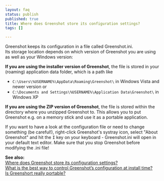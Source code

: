 ```yaml
---
layout: faq
status: publish
published: true
title: Where does Greenshot store its configuration settings?
tags: []

---
```

<p>Greenshot keeps its configuration in a file called Greenshot.ini.<br />
Its storage location depends on which version of Greenshot you are using as well as your Windows version:</p>
<p><strong>If you are using the installer version of Greenshot</strong>, the file is stored in your (roaming) application data folder, which is a path like</p>
<ul>
<li><code>C:\Users\%USERNAME%\AppData\Roaming\Greenshot\</code> in Windows Vista and newer version or </li>
<li><code>C:\Documents and Settings\%USERNAME%\Application Data\Greenshot\</code> in Windows XP</li>
</ul>
<p><strong>If you are using the ZIP version of Greenshot</strong>, the file is stored within the directory where you unzipped Greenshot to. This allows you to put Greenshot e.g. on a memory stick and use it as a portable application.</p>
<p>If you want to have a look at the configuration file or need to change something (be careful!), right-click Greenshot's systray icon, select "About Greenshot" and hit the <kbd>I</kbd> key on your keyboard - Greenshot.ini will open in your default text editor. Make sure that you stop Greenshot before modifying the .ini file!</p> 
<p><strong>See also:</strong><br />
<a href="/faq/where-does-greenshot-store-its-configuration-settings/">Where does Greenshot store its configuration settings?</a><br />
<a href="/faq/what-is-the-best-way-to-control-greenshots-configuration-at-install-time/">What is the best way to control Greenshot’s configuration at install time?</a><br />
<a href="/faq/is-greenshort-really-portable/">Is Greenshort really portable?</a></p>
